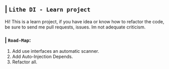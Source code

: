 ## | `Lithe DI - Learn project`
Hi! This is a learn project, if you have idea or know how to refactor the code, be sure to send me pull requests, issues. Im not adequate criticism.
### | `Road-Map`:
1) Add use interfaces an automatic scanner.
2) Add Auto-Injection Depends.
3) Refactor all.
